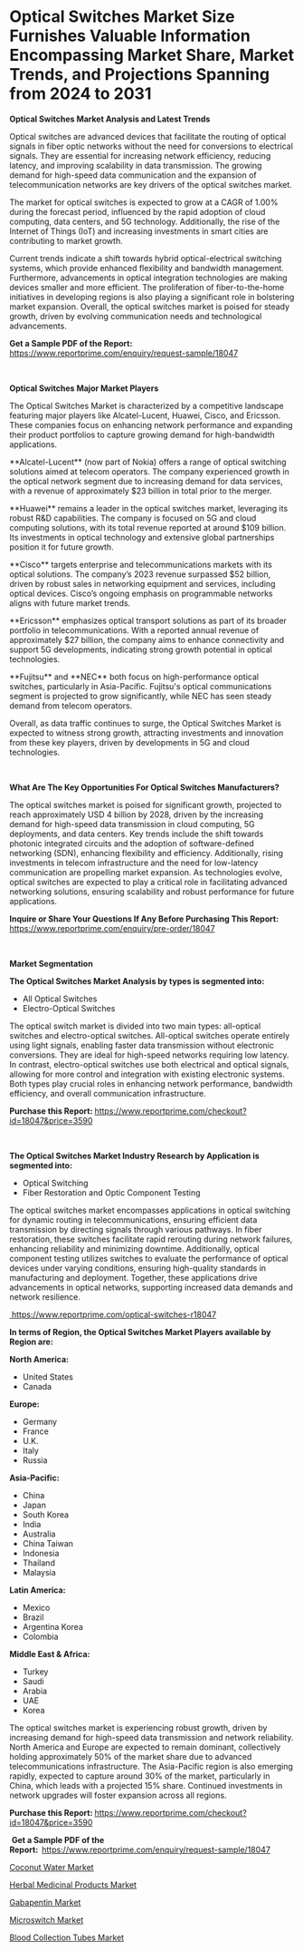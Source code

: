 <p><h1>Optical Switches Market Size Furnishes Valuable Information Encompassing Market Share, Market Trends, and Projections Spanning from 2024 to 2031</h1></p><p><strong>Optical Switches Market Analysis and Latest Trends</strong></p>
<p><p>Optical switches are advanced devices that facilitate the routing of optical signals in fiber optic networks without the need for conversions to electrical signals. They are essential for increasing network efficiency, reducing latency, and improving scalability in data transmission. The growing demand for high-speed data communication and the expansion of telecommunication networks are key drivers of the optical switches market.</p><p>The market for optical switches is expected to grow at a CAGR of 1.00% during the forecast period, influenced by the rapid adoption of cloud computing, data centers, and 5G technology. Additionally, the rise of the Internet of Things (IoT) and increasing investments in smart cities are contributing to market growth. </p><p>Current trends indicate a shift towards hybrid optical-electrical switching systems, which provide enhanced flexibility and bandwidth management. Furthermore, advancements in optical integration technologies are making devices smaller and more efficient. The proliferation of fiber-to-the-home initiatives in developing regions is also playing a significant role in bolstering market expansion. Overall, the optical switches market is poised for steady growth, driven by evolving communication needs and technological advancements.</p></p>
<p><strong>Get a Sample PDF of the Report:&nbsp;</strong> <a href="https://www.reportprime.com/enquiry/request-sample/18047?utm_campaign=1117&utm_medium=2&utm_source=Github&utm_content=ia&utm_term=20112024&utm_id=optical-switches">https://www.reportprime.com/enquiry/request-sample/18047</a></p>
<p>&nbsp;</p>
<p><strong>Optical Switches Major Market Players</strong></p>
<p><p>The Optical Switches Market is characterized by a competitive landscape featuring major players like Alcatel-Lucent, Huawei, Cisco, and Ericsson. These companies focus on enhancing network performance and expanding their product portfolios to capture growing demand for high-bandwidth applications.</p><p>**Alcatel-Lucent** (now part of Nokia) offers a range of optical switching solutions aimed at telecom operators. The company experienced growth in the optical network segment due to increasing demand for data services, with a revenue of approximately $23 billion in total prior to the merger.</p><p>**Huawei** remains a leader in the optical switches market, leveraging its robust R&D capabilities. The company is focused on 5G and cloud computing solutions, with its total revenue reported at around $109 billion. Its investments in optical technology and extensive global partnerships position it for future growth.</p><p>**Cisco** targets enterprise and telecommunications markets with its optical solutions. The company’s 2023 revenue surpassed $52 billion, driven by robust sales in networking equipment and services, including optical devices. Cisco’s ongoing emphasis on programmable networks aligns with future market trends.</p><p>**Ericsson** emphasizes optical transport solutions as part of its broader portfolio in telecommunications. With a reported annual revenue of approximately $27 billion, the company aims to enhance connectivity and support 5G developments, indicating strong growth potential in optical technologies.</p><p>**Fujitsu** and **NEC** both focus on high-performance optical switches, particularly in Asia-Pacific. Fujitsu's optical communications segment is projected to grow significantly, while NEC has seen steady demand from telecom operators.</p><p>Overall, as data traffic continues to surge, the Optical Switches Market is expected to witness strong growth, attracting investments and innovation from these key players, driven by developments in 5G and cloud technologies.</p></p>
<p>&nbsp;</p>
<p><strong>What Are The Key Opportunities For Optical Switches Manufacturers?</strong></p>
<p><p>The optical switches market is poised for significant growth, projected to reach approximately USD 4 billion by 2028, driven by the increasing demand for high-speed data transmission in cloud computing, 5G deployments, and data centers. Key trends include the shift towards photonic integrated circuits and the adoption of software-defined networking (SDN), enhancing flexibility and efficiency. Additionally, rising investments in telecom infrastructure and the need for low-latency communication are propelling market expansion. As technologies evolve, optical switches are expected to play a critical role in facilitating advanced networking solutions, ensuring scalability and robust performance for future applications.</p></p>
<p><strong>Inquire or Share Your Questions If Any Before Purchasing This Report:</strong> <a href="https://www.reportprime.com/enquiry/pre-order/18047?utm_campaign=1117&utm_medium=2&utm_source=Github&utm_content=ia&utm_term=20112024&utm_id=optical-switches">https://www.reportprime.com/enquiry/pre-order/18047</a></p>
<p>&nbsp;</p>
<p><strong>Market Segmentation</strong></p>
<p><strong>The Optical Switches Market Analysis by types is segmented into:</strong></p>
<p><ul><li>All Optical Switches</li><li>Electro-Optical Switches</li></ul></p>
<p><p>The optical switch market is divided into two main types: all-optical switches and electro-optical switches. All-optical switches operate entirely using light signals, enabling faster data transmission without electronic conversions. They are ideal for high-speed networks requiring low latency. In contrast, electro-optical switches use both electrical and optical signals, allowing for more control and integration with existing electronic systems. Both types play crucial roles in enhancing network performance, bandwidth efficiency, and overall communication infrastructure.</p></p>
<p><strong>Purchase this Report:&nbsp;</strong><a href="https://www.reportprime.com/checkout?id=18047&price=3590&utm_campaign=1117&utm_medium=2&utm_source=Github&utm_content=ia&utm_term=20112024&utm_id=optical-switches">https://www.reportprime.com/checkout?id=18047&price=3590</a></p>
<p>&nbsp;</p>
<p><strong>The Optical Switches Market Industry Research by Application is segmented into:</strong></p>
<p><ul><li>Optical Switching</li><li>Fiber Restoration and Optic Component Testing</li></ul></p>
<p><p>The optical switches market encompasses applications in optical switching for dynamic routing in telecommunications, ensuring efficient data transmission by directing signals through various pathways. In fiber restoration, these switches facilitate rapid rerouting during network failures, enhancing reliability and minimizing downtime. Additionally, optical component testing utilizes switches to evaluate the performance of optical devices under varying conditions, ensuring high-quality standards in manufacturing and deployment. Together, these applications drive advancements in optical networks, supporting increased data demands and network resilience.</p></p>
<p><a href="https://www.reportprime.com/optical-switches-r18047?utm_campaign=1117&utm_medium=2&utm_source=Github&utm_content=ia&utm_term=20112024&utm_id=optical-switches">&nbsp;https://www.reportprime.com/optical-switches-r18047</a></p>
<p><strong>In terms of Region, the Optical Switches Market Players available by Region are:</strong></p>
<p>
    <p> <strong> North America: </strong>
        <ul>
            <li>United States</li>
            <li>Canada</li>
        </ul>
        </p> 
    <p> <strong> Europe: </strong>
        <ul>
            <li>Germany</li>
            <li>France</li>
            <li>U.K.</li>
            <li>Italy</li>
            <li>Russia</li>
        </ul>
        </p> 
    <p> <strong> Asia-Pacific: </strong>
        <ul>
            <li>China</li>
            <li>Japan</li>
            <li>South Korea</li>
            <li>India</li>
            <li>Australia</li>
            <li>China Taiwan</li>
            <li>Indonesia</li>
            <li>Thailand</li>
            <li>Malaysia</li>
        </ul>
        </p> 
    <p> <strong> Latin America: </strong>
        <ul>
            <li>Mexico</li>
            <li>Brazil</li>
            <li>Argentina Korea</li>
            <li>Colombia</li>
        </ul>
        </p> 
    <p> <strong> Middle East & Africa: </strong>
        <ul>
            <li>Turkey</li>
            <li>Saudi</li>
            <li>Arabia</li>
            <li>UAE</li>
            <li>Korea</li>
        </ul>
    </p>
    </p>
<p><p>The optical switches market is experiencing robust growth, driven by increasing demand for high-speed data transmission and network reliability. North America and Europe are expected to remain dominant, collectively holding approximately 50% of the market share due to advanced telecommunications infrastructure. The Asia-Pacific region is also emerging rapidly, expected to capture around 30% of the market, particularly in China, which leads with a projected 15% share. Continued investments in network upgrades will foster expansion across all regions.</p></p>
<p><strong>Purchase this Report: </strong><a href="https://www.reportprime.com/checkout?id=18047&price=3590&utm_campaign=1117&utm_medium=2&utm_source=Github&utm_content=ia&utm_term=20112024&utm_id=optical-switches">https://www.reportprime.com/checkout?id=18047&price=3590</a></p>
<p>&nbsp;<strong>Get a Sample PDF of the Report:&nbsp;&nbsp;</strong><a href="https://www.reportprime.com/enquiry/request-sample/18047?utm_campaign=1117&utm_medium=2&utm_source=Github&utm_content=ia&utm_term=20112024&utm_id=optical-switches">https://www.reportprime.com/enquiry/request-sample/18047</a></p>
<p><strong></strong></p>
<p><p><a href="https://www.linkedin.com/pulse/global-coconut-water-market-size-share-projected-41-cagr-growth-xl3zf?utm_campaign=1117&utm_medium=2&utm_source=Github&utm_content=ia&utm_term=20112024&utm_id=optical-switches">Coconut Water Market</a></p><p><a href="https://issuu.com/reportprime-2/docs/herbal-medicinal-products-market-si_bfd556d8d93a2b?utm_campaign=1117&utm_medium=2&utm_source=Github&utm_content=ia&utm_term=20112024&utm_id=optical-switches">Herbal Medicinal Products Market</a></p><p><a href="https://issuu.com/reportprime-2/docs/gabapentin-market-size-2030.pptx_ffdfaf14f183ec?utm_campaign=1117&utm_medium=2&utm_source=Github&utm_content=ia&utm_term=20112024&utm_id=optical-switches">Gabapentin Market</a></p><p><a href="https://github.com/LilianFaulkner65/Market-Research-Report-List-1/blob/main/microswitch-market.md?utm_campaign=1117&utm_medium=2&utm_source=Github&utm_content=ia&utm_term=20112024&utm_id=optical-switches">Microswitch Market</a></p><p><a href="https://www.linkedin.com/pulse/blood-collection-tubes-market-size-forecast-2024-2031-cagr-itnbe?utm_campaign=1117&utm_medium=2&utm_source=Github&utm_content=ia&utm_term=20112024&utm_id=optical-switches">Blood Collection Tubes Market</a></p></p>